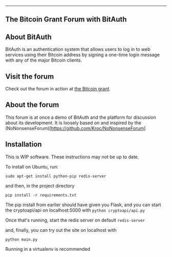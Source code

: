 ------------------------------------
The Bitcoin Grant Forum with BitAuth
------------------------------------


About BitAuth
-------

BitAuth is an authentication system that allows users to log in to web
services using their Bitcoin address by signing a one-time login message
with any of the major Bitcoin clients. 


Visit the forum
---------------

Check out the forum in action at [the Bitcoin grant](http://forums.bitcoingrant.com).

About the forum
---------------
This forum is at once a demo of BitAuth and the platform for discussion about its
development. It is loosely based on and inspired by the (NoNonsenseForum)[https://github.com/Kroc/NoNonsenseForum]

Installation
------------

This is WIP software. These instructions may not be up to date.

To install on Ubuntu, run:

`sudo apt-get install python-pip redis-server`

and then, in the project directory

`pip install -r requirements.txt`

The pip install from earlier should have given you Flask, and you can start the
cryptoapi/api on localhost:5000 with `python cryptoapi/api.py`

Once that's running, start the redis server on default `redis-server`

and, finally, you can try out the site on localhost with

`python main.py`

Running in a virtualenv is recommended

